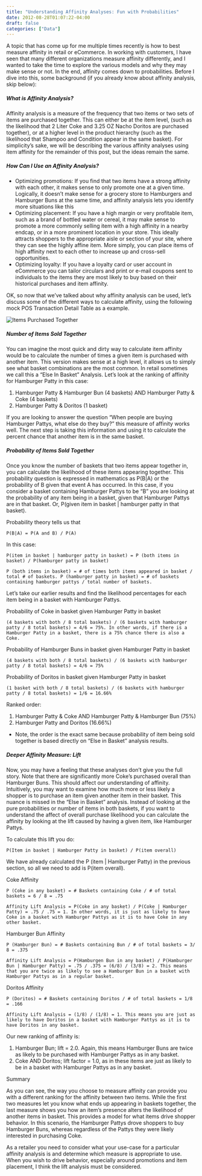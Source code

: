 ```yaml
---
title: "Understanding Affinity Analyses: Fun with Probabilities"
date: 2012-08-28T01:07:22-04:00
draft: false
categories: ["Data"]
---
```

A topic that has come up for me multiple times recently is how to best measure affinity in retail or eCommerce. In working with customers, I have seen that many different organizations measure affinity differently, and I wanted to take the time to explore the various models and why they may make sense or not. In the end, affinity comes down to probabilities. Before I dive into this, some background (if you already know about affinity analysis, skip below):

##### What is Affinity Analysis?

Affinity analysis is a measure of the frequency that two items or two sets of items are purchased together. This can either be at the item level, (such as the likelihood that 2 Liter Coke and 3.25 OZ Nacho Doritos are purchased together), or at a higher level in the product hierarchy (such as the likelihood that Shampoo and Condition appear in the same basket). For simplicity’s sake, we will be describing the various affinity analyses using item affinity for the remainder of this post, but the ideas remain the same.

##### How Can I Use an Affinity Analysis?

* Optimizing promotions: If you find that two items have a strong affinity with each other, it makes sense to only promote one at a given time. Logically, it doesn’t make sense for a grocery store to Hamburgers and Hamburger Buns at the same time, and affinity analysis lets you identify more situations like this
* Optimizing placement: If you have a high margin or very profitable item, such as a brand of bottled water or cereal, it may make sense to promote a more commonly selling item with a high affinity in a nearby endcap, or in a more prominent location in your store. This ideally attracts shoppers to the appropriate aisle or section of your site, where they can see the highly affine item. More simply, you can place items of high affinity next to each other to increase up and cross-sell opportunities. 
* Optimizing loyalty: If you have a loyalty card or user account in eCommerce you can tailor circulars and print or e-mail coupons sent to individuals to the items they are most likely to buy based on their historical purchases and item affinity.

OK, so now that we’ve talked about why affinity analysis can be used, let’s discuss some of the different ways to calculate affinity, using the following mock POS Transaction Detail Table as a example. 

![Items Purchased Together](/images/items_purchased_together.png)

##### Number of Items Sold Together

You can imagine the most quick and dirty way to calculate item affinity would be to calculate the number of times a given item is purchased with another item. This version makes sense at a high level, it allows us to simply see what basket combinations are the most common. In retail sometimes we call this a “Else In Basket” Analysis. Let’s look at the ranking of affinity for Hamburger Patty in this case:

1. Hamburger Patty & Hamburger Bun (4 baskets) AND Hamburger Patty & Coke (4 baskets)
2. Hamburger Patty & Doritos (1 basket)

If you are looking to answer the question “When people are buying Hamburger Pattys, what else do they buy?” this measure of affinity works well. The next step is taking this information and using it to calculate the percent chance that another item is in the same basket. 

##### Probability of Items Sold Together

Once you know the number of baskets that two items appear together in, you can calculate the likelihood of these items appearing together. This probability question is expressed in mathematics as P(B|A) or the probability of B given that event A has occurred. In this case, if you consider a basket containing Hamburger Pattys to be “B” you are looking at the probability of any item being in a basket, given that Hamburger Pattys are in that basket. Or, P(given item in basket | hamburger patty in that basket).

Probability theory tells us that

`P(B|A) = P(A and B) / P(A)`

In this case:

`P(item in basket | hamburger patty in basket) = P (both items in basket) / P(hamburger patty in basket)`

`P (both items in basket) = # of times both items appeared in basket / total # of baskets. P (hamburger patty in basket) = # of baskets containing hamburger pattys / total number of baskets.`

Let’s take our earlier results and find the likelihood percentages for each item being in a basket with Hamburger Pattys. 

Probability of Coke in basket given Hamburger Patty in basket

`(4 baskets with both / 8 total baskets) / (6 baskets with hamburger patty / 8 total baskets) = 4/6 = 75%. In other words, if there is a Hamburger Patty in a basket, there is a 75% chance there is also a Coke.`

Probability of Hamburger Buns in basket given Hamburger Patty in basket

`(4 baskets with both / 8 total baskets) / (6 baskets with hamburger patty / 8 total baskets) = 4/6 = 75%`

Probability of Doritos in basket given Hamburger Patty in basket

`(1 basket with both / 8 total baskets) / (6 baskets with hamburger patty / 8 total baskets) = 1/6 = 16.66%`

Ranked order:

1. Hamburger Patty & Coke AND Hamburger Patty & Hamburger Bun (75%)
2. Hamburger Patty and Doritos (16.66%)

* Note, the order is the exact same because probability of item being sold together is based directly on “Else in Basket” analysis results.

##### Deeper Affinity Measure: Lift

Now, you may have a feeling that these analyses don’t give you the full story. Note that there are significantly more Coke’s purchased overall than Hamburger Buns. This should affect our understanding of affinity. Intuitively, you may want to examine how much more or less likely a shopper is to purchase an item given another item in their basket. This nuance is missed in the “Else in Basket” analysis. Instead of looking at the pure probabilities or number of items in both baskets, if you want to understand the affect of overall purchase likelihood you can calculate the affinity by looking at the lift caused by having a given item, like Hamburger Pattys.

To calculate this lift you do:

`P(Item in basket | Hamburger Patty in basket) / P(item overall)`

We have already calculated the P (item | Hamburger Patty) in the previous section, so all we need to add is P(item overall).

Coke Affinity

`P (Coke in any basket) = # Baskets containing Coke / # of total baskets = 6 / 8 = .75`

`Affinity Lift Analysis = P(Coke in any basket) / P(Coke | Hamburger Patty) = .75 / .75 = 1. In other words, it is just as likely to have Coke in a basket with Hamburger Pattys as it is to have Coke in any other basket.`

Hamburger Bun Affinity

`P (Hamburger Bun) = # Baskets containing Bun / # of total baskets = 3/ 8 = .375`

`Affinity Lift Analysis = P(Hamburgen Bun in any basket) / P(Hamburger Bun | Hamburger Patty) = .75 / .375 = (6/8) / (3/8) = 2. This means that you are twice as likely to see a Hamburger Bun in a basket with Hamburger Pattys as in a regular basket.`

Doritos Affinity

`P (Doritos) = # Baskets containing Doritos / # of total baskets = 1/8 = .166`

`Affinity Lift Analysis = (1/8) / (1/8) = 1. This means you are just as likely to have Doritos in a basket with Hamburger Pattys as it is to have Doritos in any basket.`

Our new ranking of affinity is:

1. Hamburger Bun; lift = 2.0. Again, this means Hamburger Buns are twice as likely to be purchased with Hamburger Pattys as in any basket. 
2. Coke AND Doritos; lift factor = 1.0, as in these items are just as likely to be in a basket with Hamburger Pattys as in any basket.

Summary

As you can see, the way you choose to measure affinity can provide you with a different ranking for the affinity between two items. While the first two measures let you know what ends up appearing in baskets together, the last measure shows you how an item’s presence alters the likelihood of another items in basket. This provides a model for what items drive shopper behavior. In this scenario, the Hamburger Pattys drove shoppers to buy Hamburger Buns, whereas regardless of the Pattys they were likely interested in purchasing Coke.

As a retailer you need to consider what your use-case for a particular affinity analysis is and determine which measure is appropriate to use. When you wish to drive behavior, especially around promotions and item placement, I think the lift analysis must be considered.